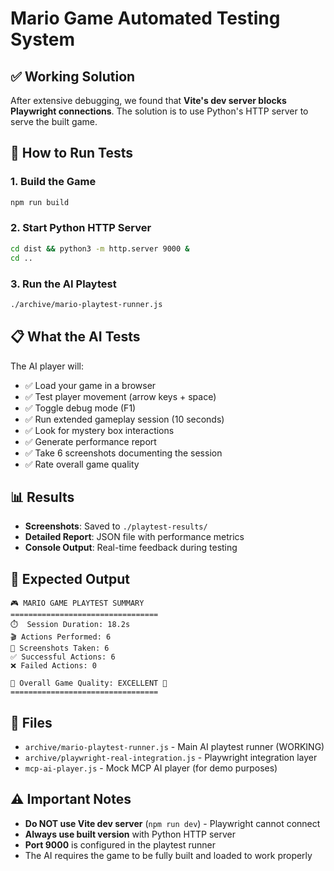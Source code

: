 # Mario Game Automated Testing System

## ✅ Working Solution

After extensive debugging, we found that **Vite's dev server blocks Playwright connections**. The solution is to use Python's HTTP server to serve the built game.

## 🚀 How to Run Tests

### 1. Build the Game

```bash
npm run build
```

### 2. Start Python HTTP Server

```bash
cd dist && python3 -m http.server 9000 &
cd ..
```

### 3. Run the AI Playtest

```bash
./archive/mario-playtest-runner.js
```

## 📋 What the AI Tests

The AI player will:

- ✅ Load your game in a browser
- ✅ Test player movement (arrow keys + space)
- ✅ Toggle debug mode (F1)
- ✅ Run extended gameplay session (10 seconds)
- ✅ Look for mystery box interactions
- ✅ Generate performance report
- ✅ Take 6 screenshots documenting the session
- ✅ Rate overall game quality

## 📊 Results

- **Screenshots**: Saved to `./playtest-results/`
- **Detailed Report**: JSON file with performance metrics
- **Console Output**: Real-time feedback during testing

## 🎯 Expected Output

```
🎮 MARIO GAME PLAYTEST SUMMARY
=================================
⏱️  Session Duration: 18.2s
🎬 Actions Performed: 6
📸 Screenshots Taken: 6
✅ Successful Actions: 6
❌ Failed Actions: 0

🎯 Overall Game Quality: EXCELLENT 🌟
=================================
```

## 🔧 Files

- `archive/mario-playtest-runner.js` - Main AI playtest runner (WORKING)
- `archive/playwright-real-integration.js` - Playwright integration layer
- `mcp-ai-player.js` - Mock MCP AI player (for demo purposes)

## ⚠️ Important Notes

- **Do NOT use Vite dev server** (`npm run dev`) - Playwright cannot connect
- **Always use built version** with Python HTTP server
- **Port 9000** is configured in the playtest runner
- The AI requires the game to be fully built and loaded to work properly
